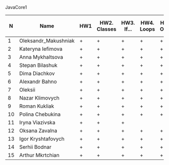 JavaCore1

N|Name| HW1 | HW2. Classes|HW3. If...|HW4. Loops|HW5. OOP1 |HW6. OOP2 |HW7. Inner classes| HW8. Collection1 | HW9. Collection2|HW10. String|HW11. Exception |HW12. Java8.p1
--|--|--|--|--|--|--|--|--|--|--|--|--|--
1|Oleksandr_Makushniak|+|+|+|+|+|+|+||||||
2|Kateryna Iefimova|+|+|+|+|+|+|||||||
3|Anna Mykhaltsova|+|+|+|+|+|+|+|+|+|+|||
4|Stepan Bilashuk|+|+|+|+|+|+|+|+|+|+|||
5|Dima Diachkov|+|+|+|+|+|+|+|+|+|+|+||
6|Alexandr Bahno|+|+|+|+|+|+|+|+|+|+|+||
7|Oleksii|+|+|+|+|+|+|+|+|+||||
8|Nazar Klimovych|+|+|+|+|+|+|+|+|+|+|||
9|Roman Kukliak|+|+|+|+|+|+|+|+|+||||
10|Polina Chebukina|+|+|+|+|+|+|+|+|+||||
11|Iryna Viazivska|+|+|+||||||||||
12|Oksana Zavalna|+|+|+|+|+|+||+|+|+|+||
13|Igor Kryshtafovych|+|+|+|+|+|+|+|+|+|.|||
14|Serhii Bodnar|+|+|+|+|+|+|+|+|+|+|.||
15|Arthur Mkrtchian|+|+|+|+|+|+|+|+|+||||

 
